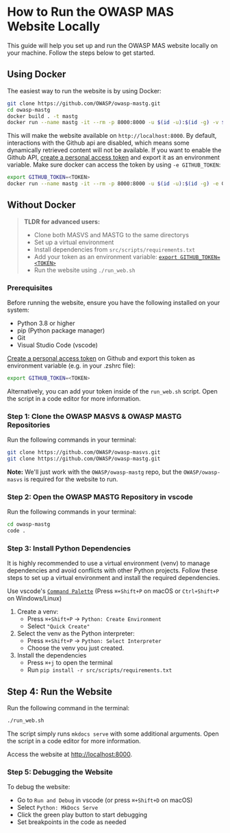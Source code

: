 # How to Run the OWASP MAS Website Locally

This guide will help you set up and run the OWASP MAS website locally on your machine. Follow the steps below to get started.

## Using Docker

The easiest way to run the website is by using Docker:

```bash
git clone https://github.com/OWASP/owasp-mastg.git
cd owasp-mastg
docker build . -t mastg
docker run --name mastg -it --rm -p 8000:8000 -u $(id -u):$(id -g) -v $(pwd):/workspaces/owasp-mastg mastg
```

This will make the website available on `http://localhost:8000`. By default, interactions with the Github api are disabled, which means some dynamically retrieved content will not be available. If you want to enable the Github API, [create a personal access token](https://github.com/settings/personal-access-tokens) and export it as an environment variable. Make sure docker can access the token by using `-e GITHUB_TOKEN`:

```bash
export GITHUB_TOKEN=<TOKEN>
docker run --name mastg -it --rm -p 8000:8000 -u $(id -u):$(id -g) -e GITHUB_TOKEN -v $(pwd):/workspaces/owasp-mastg mastg
```

## Without Docker

> **TLDR for advanced users:**
>
> - Clone both MASVS and MASTG to the same directorys
> - Set up a virtual environment
> - Install dependencies from `src/scripts/requirements.txt`
> - Add your token as an environment variable: [`export GITHUB_TOKEN=<TOKEN>`](https://github.com/settings/personal-access-tokens)
> - Run the website using `./run_web.sh`

### Prerequisites

Before running the website, ensure you have the following installed on your system:

- Python 3.8 or higher
- pip (Python package manager)
- Git
- Visual Studio Code (vscode)

[Create a personal access token](https://github.com/settings/personal-access-tokens) on Github and export this token as environment variable (e.g. in your .zshrc file):

```bash
export GITHUB_TOKEN=<TOKEN>
```

Alternatively, you can add your token inside of the `run_web.sh` script. Open the script in a code editor for more information.

### Step 1: Clone the OWASP MASVS & OWASP MASTG Repositories

Run the following commands in your terminal:

```bash
git clone https://github.com/OWASP/owasp-masvs.git
git clone https://github.com/OWASP/owasp-mastg.git
```

**Note:** We'll just work with the `OWASP/owasp-mastg` repo, but the `OWASP/owasp-masvs` is required for the website to run.

### Step 2: Open the OWASP MASTG Repository in vscode

Run the following commands in your terminal:

```bash
cd owasp-mastg
code .
```

### Step 3: Install Python Dependencies

It is highly recommended to use a virtual environment (venv) to manage dependencies and avoid conflicts with other Python projects. Follow these steps to set up a virtual environment and install the required dependencies.

Use vscode's [`Command Palette`](https://code.visualstudio.com/docs/getstarted/userinterface#_command-palette) (Press `⌘+Shift+P` on macOS or `Ctrl+Shift+P` on Windows/Linux)

1. Create a venv:
    - Press `⌘+Shift+P` -> `Python: Create Environment`
    - Select `"Quick Create"`
2. Select the venv as the Python interpreter:
    - Press `⌘+Shift+P` -> `Python: Select Interpreter`
    - Choose the venv you just created.
3. Install the dependencies
   - Press `⌘+j` to open the terminal
   - Run `pip install -r src/scripts/requirements.txt`

## Step 4: Run the Website

Run the following command in the terminal:

```bash
./run_web.sh
```

The script simply runs `mkdocs serve` with some additional arguments. Open the script in a code editor for more information.

Access the website at [http://localhost:8000](http://localhost:8000).

### Step 5: Debugging the Website

To debug the website:

- Go to `Run and Debug` in vscode (or press `⌘+Shift+D` on macOS)
- Select `Python: MkDocs Serve`
- Click the green play button to start debugging
- Set breakpoints in the code as needed

